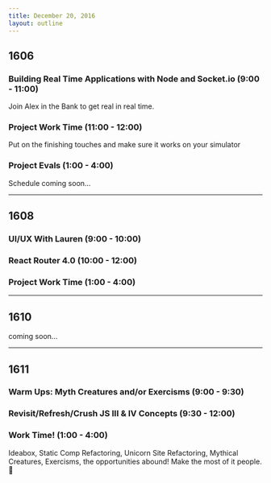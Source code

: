 ```yaml
---
title: December 20, 2016
layout: outline
---
```


## 1606

### Building Real Time Applications with Node and Socket.io (9:00 - 11:00)
Join Alex in the Bank to get real in real time.

### Project Work Time (11:00 - 12:00)
Put on the finishing touches and make sure it works on your simulator

### Project Evals (1:00 - 4:00)
Schedule coming soon...

***

## 1608

### UI/UX With Lauren (9:00 - 10:00)

### React Router 4.0 (10:00 - 12:00)

### Project Work Time (1:00 - 4:00)

***

## 1610
coming soon...

***

## 1611

### Warm Ups: Myth Creatures and/or Exercisms (9:00 - 9:30)

### Revisit/Refresh/Crush JS III & IV Concepts (9:30 - 12:00)

### Work Time! (1:00 - 4:00)
Ideabox, Static Comp Refactoring, Unicorn Site Refactoring, Mythical Creatures, Exercisms, the opportunities abound! Make the most of it people. :muscle:
